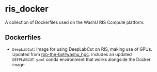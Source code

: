 # ris_docker

A collection of Dockerfiles used on the WashU RIS Compute platform.

## Dockerfiles

* `DeepLabCut`: Image for using DeepLabCut on RIS, making use of GPUs. Updated from [rob-the-bot/washu_hpc](https://github.com/rob-the-bot/washu_hpc/blob/main/ubuntu_gpu_docker/Dockerfile). Includes an updated `DEEPLABCUT.yaml` conda environment that works alongside the Docker image.
